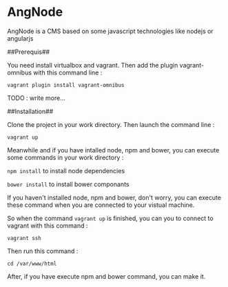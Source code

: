 AngNode
=======

AngNode is a CMS based on some javascript technologies like nodejs or angularjs

##Prerequis##

You need install virtualbox and vagrant. Then add the plugin vagrant-omnibus with this command line : 

`vagrant plugin install vagrant-omnibus`

TODO : write more...

##Installation##

Clone the project in your work directory. Then launch the command line :

`vagrant up`

Meanwhile and if you have intalled node, npm and bower, you can execute some commands in your work directory :

`npm install` to install node dependencies

`bower install` to install bower componants

If you haven't installed node, npm and bower, don't worry, you can execute these command when you are connected to your vistual machine.

So when the command `vagrant up` is finished, you can you to connect to vagrant with this command :

`vagrant ssh`

Then run this command :

`cd /var/www/html`

After, if you have execute npm and bower command, you can make it.


